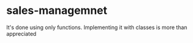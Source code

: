 # sales-managemnet
It's done using only functions. Implementing it with classes is more than appreciated
